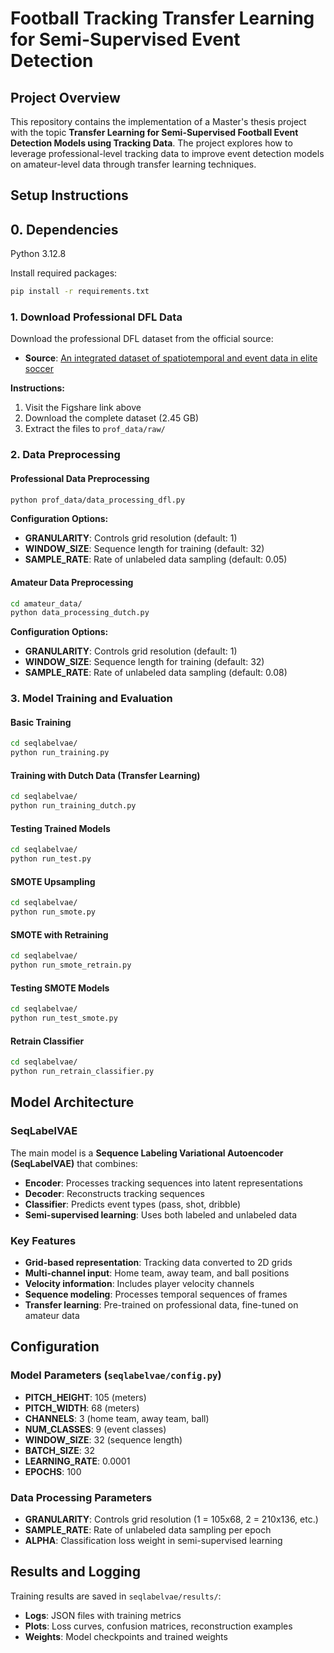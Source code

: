 # Football Tracking Transfer Learning for Semi-Supervised Event Detection

## Project Overview

This repository contains the implementation of a Master's thesis project with the topic **Transfer Learning for Semi-Supervised Football Event Detection Models using Tracking Data**. The project explores how to leverage professional-level tracking data to improve event detection models on amateur-level data through transfer learning techniques.


## Setup Instructions
## 0. Dependencies
Python 3.12.8

Install required packages:
```bash
pip install -r requirements.txt
```

### 1. Download Professional DFL Data

Download the professional DFL dataset from the official source:
- **Source**: [An integrated dataset of spatiotemporal and event data in elite soccer](https://springernature.figshare.com/articles/dataset/An_integrated_dataset_of_spatiotemporal_and_event_data_in_elite_soccer/28196177)

**Instructions:**
1. Visit the Figshare link above
2. Download the complete dataset (2.45 GB)
3. Extract the files to `prof_data/raw/`

### 2. Data Preprocessing

#### Professional Data Preprocessing
```bash
python prof_data/data_processing_dfl.py
```

**Configuration Options:**
- **GRANULARITY**: Controls grid resolution (default: 1)
- **WINDOW_SIZE**: Sequence length for training (default: 32)
- **SAMPLE_RATE**: Rate of unlabeled data sampling (default: 0.05)

#### Amateur Data Preprocessing
```bash
cd amateur_data/
python data_processing_dutch.py
```

**Configuration Options:**
- **GRANULARITY**: Controls grid resolution (default: 1)
- **WINDOW_SIZE**: Sequence length for training (default: 32)
- **SAMPLE_RATE**: Rate of unlabeled data sampling (default: 0.08)

### 3. Model Training and Evaluation

#### Basic Training
```bash
cd seqlabelvae/
python run_training.py
```

#### Training with Dutch Data (Transfer Learning)
```bash
cd seqlabelvae/
python run_training_dutch.py
```

#### Testing Trained Models
```bash
cd seqlabelvae/
python run_test.py
```

#### SMOTE Upsampling
```bash
cd seqlabelvae/
python run_smote.py
```

#### SMOTE with Retraining
```bash
cd seqlabelvae/
python run_smote_retrain.py
```

#### Testing SMOTE Models
```bash
cd seqlabelvae/
python run_test_smote.py
```

#### Retrain Classifier
```bash
cd seqlabelvae/
python run_retrain_classifier.py
```

## Model Architecture

### SeqLabelVAE
The main model is a **Sequence Labeling Variational Autoencoder (SeqLabelVAE)** that combines:
- **Encoder**: Processes tracking sequences into latent representations
- **Decoder**: Reconstructs tracking sequences
- **Classifier**: Predicts event types (pass, shot, dribble)
- **Semi-supervised learning**: Uses both labeled and unlabeled data

### Key Features
- **Grid-based representation**: Tracking data converted to 2D grids
- **Multi-channel input**: Home team, away team, and ball positions
- **Velocity information**: Includes player velocity channels
- **Sequence modeling**: Processes temporal sequences of frames
- **Transfer learning**: Pre-trained on professional data, fine-tuned on amateur data

## Configuration

### Model Parameters (`seqlabelvae/config.py`)
- **PITCH_HEIGHT**: 105 (meters)
- **PITCH_WIDTH**: 68 (meters)
- **CHANNELS**: 3 (home team, away team, ball)
- **NUM_CLASSES**: 9 (event classes)
- **WINDOW_SIZE**: 32 (sequence length)
- **BATCH_SIZE**: 32
- **LEARNING_RATE**: 0.0001
- **EPOCHS**: 100

### Data Processing Parameters
- **GRANULARITY**: Controls grid resolution (1 = 105x68, 2 = 210x136, etc.)
- **SAMPLE_RATE**: Rate of unlabeled data sampling per epoch
- **ALPHA**: Classification loss weight in semi-supervised learning

## Results and Logging

Training results are saved in `seqlabelvae/results/`:
- **Logs**: JSON files with training metrics
- **Plots**: Loss curves, confusion matrices, reconstruction examples
- **Weights**: Model checkpoints and trained weights


